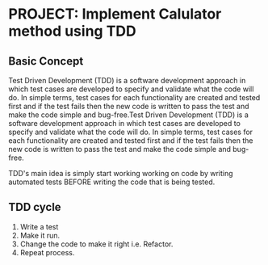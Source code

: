 # PROJECT: Implement Calulator method using TDD

## Basic Concept
Test Driven Development (TDD) is a software development approach in which test cases are developed to specify and validate what the code will do. In simple terms, test cases for each functionality are created and tested first and if the test fails then the new code is written to pass the test and make the code simple and bug-free.Test Driven Development (TDD) is a software development approach in which test cases are developed to specify and validate what the code will do. In simple terms, test cases for each functionality are created and tested first and if the test fails then the new code is written to pass the test and make the code simple and bug-free.

TDD's main idea is simply start working working on code by writing automated tests BEFORE writing the code that is being tested.

## TDD cycle
1. Write a test
2. Make it run.
3. Change the code to make it right i.e. Refactor.
4. Repeat process.
